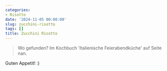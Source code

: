```yaml
---
categories:
- Risotto
date: '2024-11-05 00:00:00'
slug: zucchini-risotto
tags: []
title: Zucchini Risotto
---
```



> Wo gefunden? Im Kochbuch 'Italienische Feierabendküche' auf Seite nan.

Guten Appetit! :)